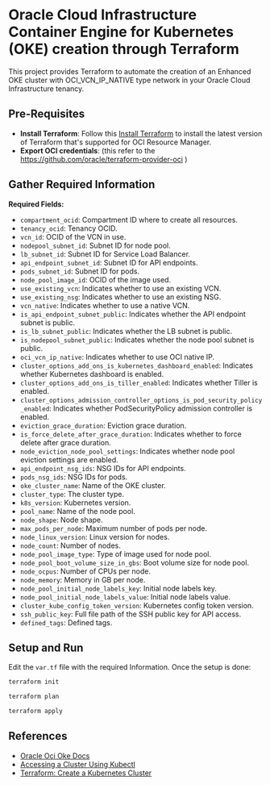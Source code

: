 # Oracle Cloud Infrastructure Container Engine for Kubernetes (OKE) creation through Terraform

This project provides Terraform to automate the creation of an Enhanced OKE cluster with OCI_VCN_IP_NATIVE type network in your Oracle Cloud Infrastructure tenancy.


## Pre-Requisites
- **Install Terraform**: Follow this [Install Terraform](https://docs.oracle.com/en-us/iaas/developer-tutorials/tutorials/tf-provider/01-summary.htm#) to install the latest version of Terraform that's supported for OCI Resource Manager.
- **Export OCI credentials**: (this refer to the https://github.com/oracle/terraform-provider-oci )


## Gather Required Information
**Required Fields:**
- `compartment_ocid`: Compartment ID where to create all resources.
- `tenancy_ocid`: Tenancy OCID.
- `vcn_id`: OCID of the VCN in use.
- `nodepool_subnet_id`: Subnet ID for node pool.
- `lb_subnet_id`: Subnet ID for Service Load Balancer.
- `api_endpoint_subnet_id`: Subnet ID for API endpoints.
- `pods_subnet_id`: Subnet ID for pods.
- `node_pool_image_id`: OCID of the image used.
- `use_existing_vcn`: Indicates whether to use an existing VCN.
- `use_existing_nsg`: Indicates whether to use an existing NSG.
- `vcn_native`: Indicates whether to use a native VCN.
- `is_api_endpoint_subnet_public`: Indicates whether the API endpoint subnet is public.
- `is_lb_subnet_public`: Indicates whether the LB subnet is public.
- `is_nodepool_subnet_public`: Indicates whether the node pool subnet is public.
- `oci_vcn_ip_native`: Indicates whether to use OCI native IP.
- `cluster_options_add_ons_is_kubernetes_dashboard_enabled`: Indicates whether Kubernetes dashboard is enabled.
- `cluster_options_add_ons_is_tiller_enabled`: Indicates whether Tiller is enabled.
- `cluster_options_admission_controller_options_is_pod_security_policy_enabled`: Indicates whether PodSecurityPolicy admission controller is enabled.
- `eviction_grace_duration`: Eviction grace duration.
- `is_force_delete_after_grace_duration`: Indicates whether to force delete after grace duration.
- `node_eviction_node_pool_settings`: Indicates whether node pool eviction settings are enabled.
- `api_endpoint_nsg_ids`: NSG IDs for API endpoints.
- `pods_nsg_ids`: NSG IDs for pods.
- `oke_cluster_name`: Name of the OKE cluster.
- `cluster_type`: The cluster type.
- `k8s_version`: Kubernetes version.
- `pool_name`: Name of the node pool.
- `node_shape`: Node shape.
- `max_pods_per_node`: Maximum number of pods per node.
- `node_linux_version`: Linux version for nodes.
- `node_count`: Number of nodes.
- `node_pool_image_type`: Type of image used for node pool.
- `node_pool_boot_volume_size_in_gbs`: Boot volume size for node pool.
- `node_ocpus`: Number of CPUs per node.
- `node_memory`: Memory in GB per node.
- `node_pool_initial_node_labels_key`: Initial node labels key.
- `node_pool_initial_node_labels_value`: Initial node labels value.
- `cluster_kube_config_token_version`: Kubernetes config token version.
- `ssh_public_key`: Full file path of the SSH public key for API access.
- `defined_tags`: Defined tags.


## Setup and Run
Edit the `var.tf` file with the required Information.
Once the setup is done:
```bash
terraform init
```
```bash
terraform plan
```
```bash
terraform apply
```

## References
- [Oracle Oci Oke Docs](https://oracle-terraform-modules.github.io/terraform-oci-oke/)
- [Accessing a Cluster Using Kubectl](https://docs.oracle.com/en-us/iaas/Content/ContEng/Tasks/contengaccessingclusterkubectl.htm)
- [Terraform: Create a Kubernetes Cluster](https://docs.oracle.com/en-us/iaas/developer-tutorials/tutorials/tf-cluster/01-summary.htm)
